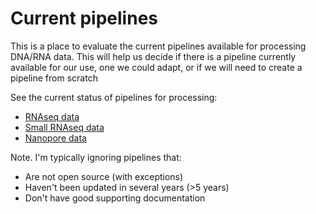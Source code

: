 # Current pipelines

This is a place to evaluate the current pipelines available for processing DNA/RNA data. This will help us decide if there is a pipeline currently available for our use, one we could adapt, or if we will need to create a pipeline from scratch

See the current status of pipelines for processing:

- [RNAseq data](RNAseq_pipelines.md)
- [Small RNAseq data](small_RNAseq_pipelines.md)
- [Nanopore data](nanopore_pipelines.md)

Note. I'm typically ignoring pipelines that:

- Are not open source (with exceptions)
- Haven't been updated in several years (>5 years)
- Don't have good supporting documentation
